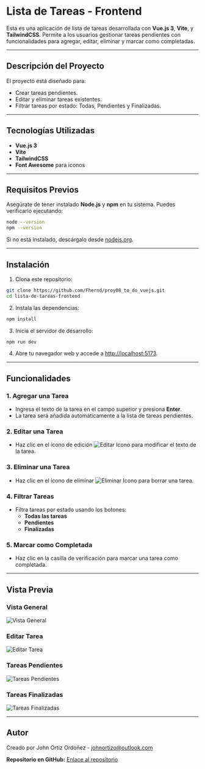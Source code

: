 # Lista de Tareas - Frontend

Esta es una aplicación de lista de tareas desarrollada con **Vue.js 3**, **Vite**, y **TailwindCSS**. Permite a los usuarios gestionar tareas pendientes con funcionalidades para agregar, editar, eliminar y marcar como completadas.

---

## Descripción del Proyecto

El proyecto está diseñado para:
- Crear tareas pendientes.
- Editar y eliminar tareas existentes.
- Filtrar tareas por estado: Todas, Pendientes y Finalizadas.

---

## Tecnologías Utilizadas

- **Vue.js 3**
- **Vite**
- **TailwindCSS**
- **Font Awesome** para iconos

---

## Requisitos Previos

Asegúrate de tener instalado **Node.js** y **npm** en tu sistema. Puedes verificarlo ejecutando:

```bash
node --version
npm --version
```

Si no está instalado, descárgalo desde [nodejs.org](https://nodejs.org/).

---

## Instalación

1. Clona este repositorio:

```bash
git clone https://github.com/Fhernd/proy08_to_do_vuejs.git
cd lista-de-tareas-frontend
```

2. Instala las dependencias:

```bash
npm install
```

3. Inicia el servidor de desarrollo:

```bash
npm run dev
```

4. Abre tu navegador web y accede a [http://localhost:5173](http://localhost:5173).

---

## Funcionalidades

### 1. Agregar una Tarea
- Ingresa el texto de la tarea en el campo superior y presiona **Enter**.
- La tarea será añadida automáticamente a la lista de tareas pendientes.

### 2. Editar una Tarea
- Haz clic en el ícono de edición ![Editar Icono](src/assets/edit-icon.png) para modificar el texto de la tarea.

### 3. Eliminar una Tarea
- Haz clic en el ícono de eliminar ![Eliminar Icono](src/assets/delete-icon.png) para borrar una tarea.

### 4. Filtrar Tareas
- Filtra tareas por estado usando los botones:
  - **Todas las tareas**
  - **Pendientes**
  - **Finalizadas**

### 5. Marcar como Completada
- Haz clic en la casilla de verificación para marcar una tarea como completada.

---

## Vista Previa

### Vista General
![Vista General](docs/general-view.png)

### Editar Tarea
![Editar Tarea](docs/edit-task.png)

### Tareas Pendientes
![Tareas Pendientes](docs/pending-tasks.png)

### Tareas Finalizadas
![Tareas Finalizadas](docs/completed-tasks.png)

---

## Autor

Creado por John Ortiz Ordoñez - johnortizo@outlook.com

**Repositorio en GitHub:** [Enlace al repositorio](https://github.com/Fhernd/proy08_to_do_vuejs)
